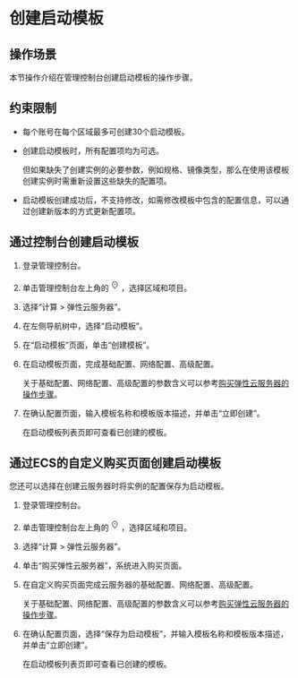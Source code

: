 # 创建启动模板<a name="ZH-CN_TOPIC_0000001094626916"></a>

## 操作场景<a name="section11746253145419"></a>

本节操作介绍在管理控制台创建启动模板的操作步骤。

## 约束限制<a name="section33311434175713"></a>

-   每个账号在每个区域最多可创建30个启动模板。
-   创建启动模板时，所有配置项均为可选。

    但如果缺失了创建实例的必要参数，例如规格、镜像类型，那么在使用该模板创建实例时需重新设置这些缺失的配置项。

-   启动模板创建成功后，不支持修改，如需修改模板中包含的配置信息，可以通过创建新版本的方式更新配置项。

## 通过控制台创建启动模板<a name="section112420416585"></a>

1.  登录管理控制台。
2.  单击管理控制台左上角的![](figures/icon-region.png)，选择区域和项目。
3.  选择“计算 \> 弹性云服务器”。
4.  在左侧导航树中，选择“启动模板”。
5.  在“启动模板”页面，单击“创建模板”。
6.  在启动模板页面，完成基础配置、网络配置、高级配置。

    关于基础配置、网络配置、高级配置的参数含义可以参考[购买弹性云服务器的操作步骤](https://support.huaweicloud.com/qs-ecs/ecs_02_0009.html)。

7.  在确认配置页面，输入模板名称和模板版本描述，并单击“立即创建”。

    在启动模板列表页即可查看已创建的模板。


## 通过ECS的自定义购买页面创建启动模板<a name="section898212119619"></a>

您还可以选择在创建云服务器时将实例的配置保存为启动模板。

1.  登录管理控制台。
2.  单击管理控制台左上角的![](figures/icon-region.png)，选择区域和项目。
3.  选择“计算 \> 弹性云服务器”。
4.  单击“购买弹性云服务器”，系统进入购买页面。
5.  在自定义购买页面完成云服务器的基础配置、网络配置、高级配置。

    关于基础配置、网络配置、高级配置的参数含义可以参考[购买弹性云服务器的操作步骤](https://support.huaweicloud.com/qs-ecs/ecs_02_0009.html)。

6.  在确认配置页面，选择“保存为启动模板”，并输入模板名称和模板版本描述，并单击“立即创建”。

    在启动模板列表页即可查看已创建的模板。


